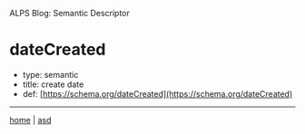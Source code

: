 ALPS Blog: Semantic Descriptor
# dateCreated
 * type: semantic
 * title: create date
 * def: [https://schema.org/dateCreated](https://schema.org/dateCreated)

---

[home](../index.md) | [asd](../profile.svg)